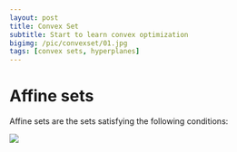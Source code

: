 ```yaml
---
layout: post
title: Convex Set
subtitle: Start to learn convex optimization
bigimg: /pic/convexset/01.jpg
tags: [convex sets, hyperplanes]
---
```


# Affine sets

Affine sets are the sets satisfying the following conditions:

<img src="http://chart.googleapis.com/chart?cht=tx&chl=
         x_{1}, x_{2}, ... , x_{k} \in C \subseteq R^{n}
 " style="border:none;">
